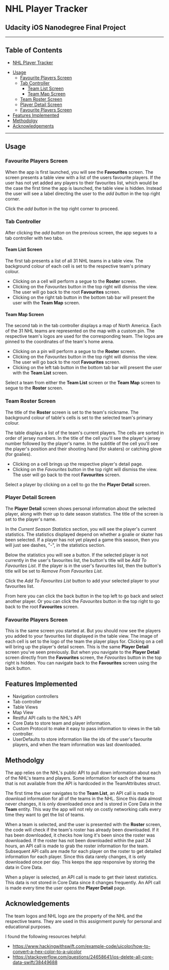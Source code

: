 #  NHL Player Tracker
## Udacity iOS Nanodegree Final Project

****
## Table of Contents
- [NHL Player Tracker](#nhl-player-tracker)
* [Usage](#usage)
  + [Favourite Players Screen](#favourite-players-screen)
  + [Tab Controller](#tab-controller)
    - [Team List Screen](#team-list-screen)
    - [Team Map Screen](#team-map-screen)
  + [Team Roster Screen](#team-roster-screen)
  + [Player Detail Screen](#player-detail-screen)
  + [Favourite Players Screen](#favourite-players-screen-1)
* [Features Implemented](#features-implemented)
* [Methodolgy](#methodolgy)
* [Acknowledgements](#acknowledgements)
***

## Usage
### Favourite Players Screen
When the app is first launched, you will see the **Favourites** screen. The screen presents a table view with a list of the users favourite players. If the user has not yet added any players to their favourites list, which would be the case the first time the app is launched, the table view is hidden. Instead the user will see a label directing the user to the *add button* in the top right corner.

Click the *add button* in the top right corner to proceed.

### Tab Controller
After clicking the *add button* on the previous screen, the app segues to a tab controller with two tabs.

#### Team List Screen
The first tab presents a list of all 31 NHL teams in a table view. The background colour of each cell is set to the respective team's primary colour.

- Clicking on a cell will perform a segue to the **Roster** screen.
- Clicking on the *Favourites* button in the top right will dismiss the view. The user will go back to the root **Favourites** screen.
- Clicking on the right tab button in the bottom tab bar will present the user with the **Team Map** screen.

#### Team Map Screen
The second tab in the tab controller displays a map of North America. Each of the 31 NHL teams are represented on the map with a custom pin. The respective team's logos are used for the corresponding team. The logos are pinned to the coordinates of the team's home arena.

- Clicking on a pin will perform a segue to the **Roster** screen. 
- Clicking on the *Favourites* button in the top right will dismiss the view. The user will go back to the root **Favourites** screen.
- Clicking on the left tab button in the bottom tab bar will present the user with the **Team List** screen.

Select a team from either the **Team List** screen or the **Team Map** screen to segue to the **Roster** screen.

### Team Roster Screen
The title of the **Roster** screen is set to the team's nickname. The background colour of table's cells is set to the selected team's primary colour.

The table displays a list of the team's current players. The cells are sorted in order of jersey numbers. In the title of the cell you'll see the player's jersey number followed by the player's name. In the subtitle of the cell you'll see the player's position and their shooting hand (for skaters) or catching glove (for goalies).

- Clicking on a cell brings up the respective player's detail page.
- Clicking on the *Favourites* button in the top right will dismiss the view. The user will go back to the root **Favourites** screen.

Select a player by clicking on a cell to go the the **Player Detail** screen.

### Player Detail Screen
The **Player Detail** screen shows personal information about the selected player, along with their up to date season statistics. The title of the screen is set to the player's name.

In the *Current Season Statistics* section, you will see the player's current statistics. The statistics displayed depend on whether a goalie or skater has been selected. If a player has not yet played a game this season, then you will just see dashes, "-", in the statistics section.

Below the statistics you will see a button. If the selected player is not currently in the user's favourites list, the button's title will be *Add To Favourites List*. If the player is in the user's favourites list, then the button's title will be set to *Remove From Favourites List*.

Click the *Add To Favourites List* button to add your selected player to your favourites list.

From here you can click the back button in the top left to go back and select another player. Or you can click the *Favourites* button in the top right to go back to the root **Favourites** screen.

### Favourite Players Screen
This is the same screen you started at. But you should now see the players you added to your favourites list displayed in the table view. The image of each cell is set to the logo of the team the player plays for. Clicking on a cell will bring up the player's detail screen. This is the same **Player Detail** screen you've seen previously. But when you navigate to the **Player Detail** screen directly from the **Favourites** screen, the *Favourites* button in the top right is hidden. You can navigate back to the **Favourites** screen using the back button. 

## Features Implemented
- Navigation controllers
- Tab controller
- Table Views
- Map View
- Restful API calls to the NHL's API
- Core Data to store team and player information.
- Custom Protocol to make it easy to pass information to views in the tab controller.
- UserDefaults to store information like the ids of the user's favourite players, and when the team information was last downloaded.

## Methodolgy
The app relies on the NHL's public API to pull down information about each of the NHL's teams and players. Some information for each of the teams that is not available from the API is hardcoded in the TeamAttributes struct.

The first time the user navigates to the **Team List**, an API call is made to download information for all of the teams in the NHL. Since this data almost never changes, it is only downloaded once and is stored in Core Data in the **Team** entity. This way the app will not rely on costly networking calls every time they want to get the list of teams.

When a team is selected, and the user is presented with the **Roster** screen, the code will check if the team's roster has already been downloaded. If it has been downloaded, it checks how long it's been since the roster was downloaded. If the roster has not been downloaded within the past 24 hours, an API call is made to grab the roster information for the team. Subsequent API calls are made for each player on the roster to get detailed information for each player. Since this data rarely changes, it is only downloaded once per day. This keeps the app responsive by storing the data in Core Data.

When a player is selected, an API call is made to get their latest statistics. This data is not stored in Core Data since it changes frequently. An API call is made every time the user opens the **Player Detail** page.

## Acknowledgements
The team logos and NHL logo are the property of the NHL and the respective teams. They are used in this assignment purely for personal and educational purposes.

I found the following resources helpful:
- https://www.hackingwithswift.com/example-code/uicolor/how-to-convert-a-hex-color-to-a-uicolor
- https://stackoverflow.com/questions/24658641/ios-delete-all-core-data-swift/38449688

